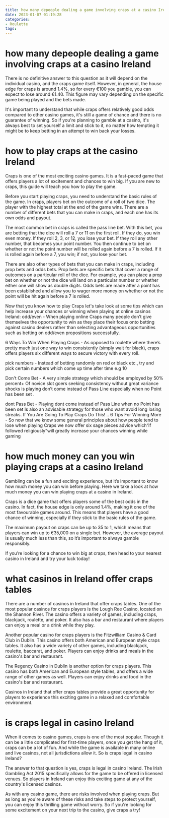```yaml
---
title: how many depeople dealing a game involving craps at a casino Ireland
date: 2023-01-07 01:19:28
categories:
- Roulette
tags:
---
```



#  how many depeople dealing a game involving craps at a casino Ireland

There is no definitive answer to this question as it will depend on the individual casino, and the craps game itself. However, in general, the house edge for craps is around 1.4%, so for every €100 you gamble, you can expect to lose around €1.40. This figure may vary depending on the specific game being played and the bets made.

It's important to understand that while craps offers relatively good odds compared to other casino games, it's still a game of chance and there is no guarantee of winning. So if you're planning to gamble at a casino, it's always best to set yourself a limit and stick to it, no matter how tempting it might be to keep betting in an attempt to win back your losses.

#  how to play craps at the casino Ireland

Craps is one of the most exciting casino games. It is a fast-paced game that offers players a lot of excitement and chances to win big. If you are new to craps, this guide will teach you how to play the game.

Before you start playing craps, you need to understand the basic rules of the game. In craps, players bet on the outcome of a roll of two dice. The player with the highest total at the end of the game wins. There are a number of different bets that you can make in craps, and each one has its own odds and payout.

The most common bet in craps is called the pass line bet. With this bet, you are betting that the dice will roll a 7 or 11 on the first roll. If they do, you win even money. If they roll 2, 3, or 12, you lose your bet. If they roll any other number, that becomes your point number. You then continue to bet on whether or not the point number will be rolled again before a 7 is rolled. If it is rolled again before a 7, you win; if not, you lose your bet.

There are also other types of bets that you can make in craps, including prop bets and odds bets. Prop bets are specific bets that cover a range of outcomes on a particular roll of the dice. For example, you can place a prop bet on whether or not the dice will land on a particular number or whether either one will show as double digits. Odds bets are made after a point has been established and allow you to wager more money on whether or not the point will be hit again before a 7 is rolled.

Now that you know how to play Craps let's take look at some tips which can help increase your chances or winning when playing at online casinos Ireland: 
 odd/even - When playing online Craps many people don’t give themselves the opportunity to win as they place their focus onto betting against casino dealers rather than selecting advantageous opportunities such as betting on odd/even propositions successfully.</li> 

6 Ways To Win When Playing Craps - As opposed to roulette where there’s pretty much just one way to win consistently (simply wait for black), craps offers players six different ways to secure victory with every roll.</li> 

pick numbers - Instead of betting randomly on red or black etc., try and pick certain numbers which come up time after time e.g 10</li> 

Don't Come Bet - A very simple strategy which should be employed by 50% percent+ Of novice slot goers seeking consistency without great variance shocks is playing don’t come instead of Pass Line especially when no Point has been set .</li> 

dont Pass Bet - Playing dont come instead of Pass Line when no Point has been set Is also an advisable strategy for those who want avoid long losing streaks.</li> 
If You Are Going To Play Craps Do This! .. 6 Tips For Winning More - So now that we know some general principles about how people tend to lose when playing Craps we now offer six sage pieces advice which“if followed religiously”will greatly increase your chances winning while gaming

#  how much money can you win playing craps at a casino Ireland

Gambling can be a fun and exciting experience, but it’s important to know how much money you can win before playing. Here we take a look at how much money you can win playing craps at a casino in Ireland.

 Craps is a dice game that offers players some of the best odds in the casino. In fact, the house edge is only around 1.4%, making it one of the most favourable games around. This means that players have a good chance of winning, especially if they stick to the basic rules of the game.

The maximum payout on craps can be up to 35 to 1, which means that players can win up to €35,000 on a single bet. However, the average payout is usually much less than this, so it’s important to always gamble responsibly.

If you’re looking for a chance to win big at craps, then head to your nearest casino in Ireland and try your luck today!

#  what casinos in Ireland offer craps tables

There are a number of casinos in Ireland that offer craps tables. One of the most popular casinos for craps players is the Lough Ree Casino, located on the Shannon River. The casino offers a variety of games, including craps, blackjack, roulette, and poker. It also has a bar and restaurant where players can enjoy a meal or a drink while they play.

Another popular casino for craps players is the Fitzwilliam Casino & Card Club in Dublin. This casino offers both American and European style craps tables. It also has a wide variety of other games, including blackjack, roulette, baccarat, and poker. Players can enjoy drinks and meals in the casino's bar and restaurant.

The Regency Casino in Dublin is another option for craps players. This casino has both American and European style tables, and offers a wide range of other games as well. Players can enjoy drinks and food in the casino's bar and restaurant.

Casinos in Ireland that offer craps tables provide a great opportunity for players to experience this exciting game in a relaxed and comfortable environment.

#  is craps legal in casino Ireland

When it comes to casino games, craps is one of the most popular. Though it can be a little complicated for first-time players, once you get the hang of it, craps can be a lot of fun. And while the game is available in many online and live casinos, not all jurisdictions allow it. So is craps legal in casino Ireland?

The answer to that question is yes, craps is legal in casino Ireland. The Irish Gambling Act 2015 specifically allows for the game to be offered in licensed venues. So players in Ireland can enjoy this exciting game at any of the country's licensed casinos.

As with any casino game, there are risks involved when playing craps. But as long as you're aware of these risks and take steps to protect yourself, you can enjoy this thrilling game without worry. So if you're looking for some excitement on your next trip to the casino, give craps a try!